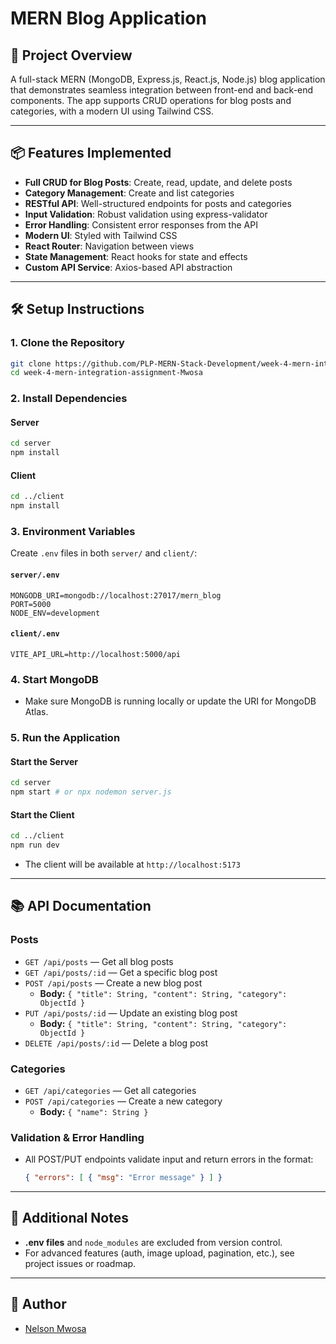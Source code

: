 # MERN Blog Application

## 🚀 Project Overview
A full-stack MERN (MongoDB, Express.js, React.js, Node.js) blog application that demonstrates seamless integration between front-end and back-end components. The app supports CRUD operations for blog posts and categories, with a modern UI using Tailwind CSS.

---

## 📦 Features Implemented
- **Full CRUD for Blog Posts**: Create, read, update, and delete posts
- **Category Management**: Create and list categories
- **RESTful API**: Well-structured endpoints for posts and categories
- **Input Validation**: Robust validation using express-validator
- **Error Handling**: Consistent error responses from the API
- **Modern UI**: Styled with Tailwind CSS
- **React Router**: Navigation between views
- **State Management**: React hooks for state and effects
- **Custom API Service**: Axios-based API abstraction

---

## 🛠️ Setup Instructions

### 1. Clone the Repository
```sh
git clone https://github.com/PLP-MERN-Stack-Development/week-4-mern-integration-assignment-Mwosa.git
cd week-4-mern-integration-assignment-Mwosa
```

### 2. Install Dependencies
#### Server
```sh
cd server
npm install
```
#### Client
```sh
cd ../client
npm install
```

### 3. Environment Variables
Create `.env` files in both `server/` and `client/`:

#### `server/.env`
```
MONGODB_URI=mongodb://localhost:27017/mern_blog
PORT=5000
NODE_ENV=development
```

#### `client/.env`
```
VITE_API_URL=http://localhost:5000/api
```

### 4. Start MongoDB
- Make sure MongoDB is running locally or update the URI for MongoDB Atlas.

### 5. Run the Application
#### Start the Server
```sh
cd server
npm start # or npx nodemon server.js
```
#### Start the Client
```sh
cd ../client
npm run dev
```
- The client will be available at `http://localhost:5173`

---

## 📚 API Documentation

### **Posts**
- `GET /api/posts` — Get all blog posts
- `GET /api/posts/:id` — Get a specific blog post
- `POST /api/posts` — Create a new blog post
  - **Body:** `{ "title": String, "content": String, "category": ObjectId }`
- `PUT /api/posts/:id` — Update an existing blog post
  - **Body:** `{ "title": String, "content": String, "category": ObjectId }`
- `DELETE /api/posts/:id` — Delete a blog post

### **Categories**
- `GET /api/categories` — Get all categories
- `POST /api/categories` — Create a new category
  - **Body:** `{ "name": String }`

### **Validation & Error Handling**
- All POST/PUT endpoints validate input and return errors in the format:
  ```json
  { "errors": [ { "msg": "Error message" } ] }
  ```

---

## 📝 Additional Notes
- **.env files** and `node_modules` are excluded from version control.
- For advanced features (auth, image upload, pagination, etc.), see project issues or roadmap.

---

## 👤 Author
- [Nelson Mwosa](https://github.com/Mwosa) 
